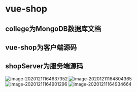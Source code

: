 # vue-shop
## college为MongoDB数据库文档
## vue-shop为客户端源码
## shopServer为服务端源码
![image-20201211164637352](https://cdn.jsdelivr.net/gh/wanghangcheng/ImageRespsitory/image/vue_shop_01.png)
![image-20201211164804365](https://cdn.jsdelivr.net/gh/wanghangcheng/ImageRespsitory/image/vue_shop_02.png)
![image-20201211164901296](https://cdn.jsdelivr.net/gh/wanghangcheng/ImageRespsitory/image/vue_shop_03.png)
![image-20201211164934664](https://cdn.jsdelivr.net/gh/wanghangcheng/ImageRespsitory/image/vue_shop_04.png)
